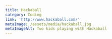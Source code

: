 ```yaml
---
title: Hackaball
category: Coding
link: 'http://www.hackaball.com/'
metaImage: /assets/media/hackaball.jpg
metaImageAlt: Two kids playing with Hackaball
---
```

